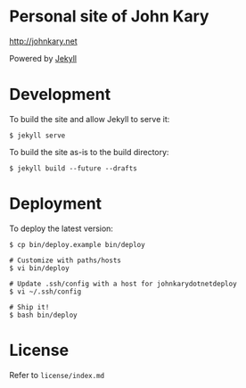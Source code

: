 # Personal site of John Kary

<http://johnkary.net>

Powered by [Jekyll](http://github.com/mojombo/jekyll)

# Development

To build the site and allow Jekyll to serve it:

    $ jekyll serve

To build the site as-is to the build directory:

    $ jekyll build --future --drafts

# Deployment

To deploy the latest version:

    $ cp bin/deploy.example bin/deploy
    
    # Customize with paths/hosts
    $ vi bin/deploy
    
    # Update .ssh/config with a host for johnkarydotnetdeploy
    $ vi ~/.ssh/config
    
    # Ship it!
    $ bash bin/deploy

# License

Refer to `license/index.md`
